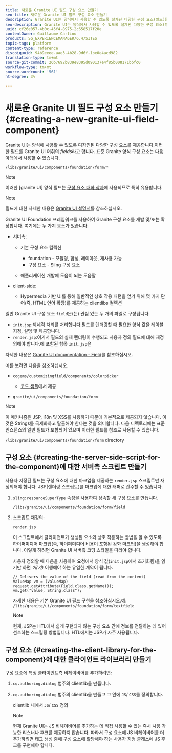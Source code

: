 ```yaml
---
title: 새로운 Granite UI 필드 구성 요소 만들기
seo-title: 새로운 Granite UI 필드 구성 요소 만들기
description: Granite UI는 양식에서 사용할 수 있도록 설계된 다양한 구성 요소(필드)를 제공합니다.
seo-description: Granite UI는 양식에서 사용할 수 있도록 설계된 다양한 구성 요소(필드)를 제공합니다.
uuid: cf26e057-4b0c-45f4-8975-2c658517f20e
contentOwner: Guillaume Carlino
products: SG_EXPERIENCEMANAGER/6.4/SITES
topic-tags: platform
content-type: reference
discoiquuid: 94b9eeee-aae3-4b28-9d6f-1be0e4acd982
translation-type: tm+mt
source-git-commit: 26b7692b839e8395d090137e4f85b008171bbfc0
workflow-type: tm+mt
source-wordcount: '561'
ht-degree: 3%

---
```



# 새로운 Granite UI 필드 구성 요소 만들기{#creating-a-new-granite-ui-field-component}

Granite UI는 양식에 사용할 수 있도록 디자인된 다양한 구성 요소를 제공합니다.이러한 필드를 Granite UI 어휘의 *fields*&#x200B;라고 합니다. 표준 Granite 양식 구성 요소는 다음 아래에서 사용할 수 있습니다.

`/libs/granite/ui/components/foundation/form/*`

>[!NOTE]
>
>이러한 [granite UI] 양식 필드는 [구성 요소 대화 상자](/help/sites-developing/developing-components.md)에 사용되므로 특히 유용합니다.

>[!NOTE]
>
>필드에 대한 자세한 내용은 [Granite UI 설명서](https://helpx.adobe.com/experience-manager/6-4/sites/developing/using/reference-materials/granite-ui/api/index.html)를 참조하십시오.

Granite UI Foundation 프레임워크를 사용하여 Granite 구성 요소를 개발 및/또는 확장합니다. 여기에는 두 가지 요소가 있습니다.

* 서버측:

   * 기본 구성 요소 컬렉션

      * foundation - 모듈형, 합성, 레이아웃, 재사용 가능
      * 구성 요소 - Sling 구성 요소
   * 애플리케이션 개발에 도움이 되는 도움말


* client-side:

   * Hypermedia 기반 UI를 통해 일반적인 상호 작용 패턴을 얻기 위해 몇 가지 단어(즉, HTML 언어 확장)를 제공하는 clientlibs 컬렉션

일반 Granite UI 구성 요소 `field`은(는) 관심 있는 두 개의 파일로 구성됩니다.

* `init.jsp`:제네릭 처리를 처리합니다.필드를 렌더링할 때 필요한 양식 값을 레이블 지정, 설명 및 제공합니다.
* `render.jsp`:여기서 필드의 실제 렌더링이 수행되고 사용자 정의 필드에 대해 재정의해야 합니다.에 포함된 항목 `init.jsp`은

자세한 내용은 [Granite UI documentation - Field](https://helpx.adobe.com/experience-manager/6-4/sites/developing/using/reference-materials/granite-ui/api/jcr_root/libs/granite/ui/components/foundation/form/field/index.html)를 참조하십시오.

예를 보려면 다음을 참조하십시오.

* `cqgems/customizingfield/components/colorpicker`

   * [코드 샘플](/help/sites-developing/developing-components-samples.md#code-sample-how-to-customize-dialog-fields)에서 제공

* `granite/ui/components/foundation/form`

>[!NOTE]
>
>이 메커니즘은 JSP, i18n 및 XSS를 사용하기 때문에 기본적으로 제공되지 않습니다. 이것은 Strings를 국제화하고 탈출해야 한다는 것을 의미합니다. 다음 디렉토리에는 표준 인스턴스의 일반 필드가 포함되어 있으며 이러한 필드를 참조로 사용할 수 있습니다.
>
>`/libs/granite/ui/components/foundation/form` directory

## 구성 요소 {#creating-the-server-side-script-for-the-component}에 대한 서버측 스크립트 만들기

사용자 지정된 필드는 구성 요소에 대한 마크업을 제공하는 `render.jsp` 스크립트만 재정의해야 합니다. JSP(렌더링 스크립트)를 마크업에 대한 래퍼로 간주할 수 있습니다.

1. `sling:resourceSuperType` 속성을 사용하여 상속할 새 구성 요소를 만듭니다.

   `/libs/granite/ui/components/foundation/form/field`

1. 스크립트 재정의:

   `render.jsp`

   이 스크립트에서 클라이언트가 생성된 요소와 상호 작용하는 방법을 알 수 있도록 하이퍼미디어 마크업(즉, 하이퍼미디어 비용이 포함된 강화 마크업)을 생성해야 합니다. 이렇게 하려면 Granite UI 서버측 코딩 스타일을 따라야 합니다.

   사용자 정의할 때 다음을 사용하여 요청에서 양식 값(`init.jsp`에서 초기화됨)을 읽기만 하면 *이(가)* 이행해야 하는 유일한 계약이 됩니다.

   ```
   // Delivers the value of the field (read from the content)
   ValueMap vm = (ValueMap) request.getAttribute(Field.class.getName());
   vm.get("value, String.class"); 
   ```

   자세한 내용은 기본 Granite UI 필드 구현을 참조하십시오.예: `/libs/granite/ui/components/foundation/form/textfield`

   >[!NOTE]
   >
   >현재, JSP는 HTL에서 쉽게 구현되지 않는 구성 요소 간에 정보를 전달하는 데 있어 선호하는 스크립팅 방법입니다. HTL에서는 JSP가 자주 사용됩니다.

## 구성 요소 {#creating-the-client-library-for-the-component}에 대한 클라이언트 라이브러리 만들기

구성 요소에 특정 클라이언트측 비헤이비어를 추가하려면:

1. `cq.authoring.dialog` 범주의 clientlib을 만듭니다.
1. `cq.authoring.dialog` 범주의 clientlib을 만들고 그 안에 `JS`/ `CSS`를 정의합니다.

   clientlib 내에서 `JS`/ `CSS` 정의

   >[!NOTE]
   >
   >현재 Granite UI는 JS 비헤이비어를 추가하는 데 직접 사용할 수 있는 즉시 사용 가능한 리스너나 후크를 제공하지 않습니다. 따라서 구성 요소에 JS 비헤이비어를 더 추가하려면 태그 생성 중에 구성 요소에 할당해야 하는 사용자 지정 클래스에 JS 후크를 구현해야 합니다.

